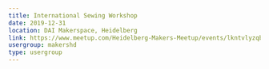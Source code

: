 ```yaml
---
title: International Sewing Workshop
date: 2019-12-31
location: DAI Makerspace, Heidelberg
link: https://www.meetup.com/Heidelberg-Makers-Meetup/events/lkntvlyzqbpc/
usergroup: makershd
type: usergroup
---
```

